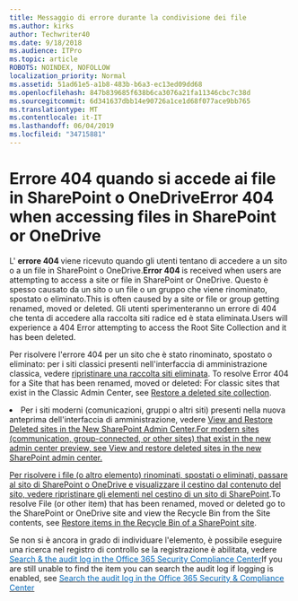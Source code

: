 ```yaml
---
title: Messaggio di errore durante la condivisione dei file
ms.author: kirks
author: Techwriter40
ms.date: 9/18/2018
ms.audience: ITPro
ms.topic: article
ROBOTS: NOINDEX, NOFOLLOW
localization_priority: Normal
ms.assetid: 51ad61e5-a1b8-483b-b6a3-ec13ed09dd68
ms.openlocfilehash: 847b839685f638b6ca3076a21fa11346cbc7c38d
ms.sourcegitcommit: 6d341637dbb14e90726a1ce1d68f077ace9bb765
ms.translationtype: MT
ms.contentlocale: it-IT
ms.lasthandoff: 06/04/2019
ms.locfileid: "34715881"
---
```

# <a name="error-404-when-accessing-files-in-sharepoint-or-onedrive"></a><span data-ttu-id="404d7-102">Errore 404 quando si accede ai file in SharePoint o OneDrive</span><span class="sxs-lookup"><span data-stu-id="404d7-102">Error 404 when accessing files in SharePoint or OneDrive</span></span>

<span data-ttu-id="404d7-103">L' <strong>errore 404 </strong>viene ricevuto quando gli utenti tentano di accedere a un sito o a un file in SharePoint o OneDrive.</span><span class="sxs-lookup"><span data-stu-id="404d7-103"><strong>Error 404 </strong>is received when users are attempting to access a site or file in SharePoint or OneDrive.</span></span> <span data-ttu-id="404d7-104">Questo è spesso causato da un sito o un file o un gruppo che viene rinominato, spostato o eliminato.</span><span class="sxs-lookup"><span data-stu-id="404d7-104">This is often caused by a site or file or group getting renamed, moved or deleted.</span></span>
<span data-ttu-id="404d7-105">Gli utenti sperimenteranno un errore di 404 che tenta di accedere alla raccolta siti radice ed è stata eliminata.</span><span class="sxs-lookup"><span data-stu-id="404d7-105">Users will experience a 404 Error attempting to access the Root Site Collection and it has been deleted.</span></span>

<span data-ttu-id="404d7-106">Per risolvere l'errore 404 per un sito che è stato rinominato, spostato o eliminato: per i siti classici presenti nell'interfaccia di amministrazione classica, vedere <a href="https://docs.microsoft.com/en-us/sharepoint/restore-deleted-site-collection">ripristinare una raccolta siti eliminata</a>.&nbsp;</span><span class="sxs-lookup"><span data-stu-id="404d7-106">To resolve Error 404 for a Site that has been renamed, moved or deleted: For classic sites that exist in the Classic Admin Center, see <a href="https://docs.microsoft.com/en-us/sharepoint/restore-deleted-site-collection">Restore a deleted site collection</a>.&nbsp;</span></span></li> <li><span data-ttu-id="404d7-107">Per i siti moderni (comunicazioni, gruppi o altri siti) presenti nella nuova anteprima dell'interfaccia di amministrazione, vedere <a href="https://docs.microsoft.com/en-us/sharepoint/view-and-restore-deleted-sites-in-new-admin-center">View and Restore Deleted sites in the New SharePoint Admin Center.</span><span class="sxs-lookup"><span data-stu-id="404d7-107">For modern sites (communication, group-connected, or other sites) that exist in the new admin center preview, see <a href="https://docs.microsoft.com/en-us/sharepoint/view-and-restore-deleted-sites-in-new-admin-center">View and restore deleted sites in the new SharePoint admin center.</span></span> 

<span data-ttu-id="404d7-108">Per risolvere i file (o altro elemento) rinominati, spostati o eliminati, passare al sito di SharePoint o OneDrive e visualizzare il cestino dal contenuto del sito, vedere [ripristinare gli elementi nel cestino di un sito di SharePoint](https://support.office.com/en-us/article/Restore-items-in-the-Recycle-Bin-of-a-SharePoint-site-6df466b6-55f2-4898-8d6e-c0dff851a0be).</span><span class="sxs-lookup"><span data-stu-id="404d7-108">To resolve File (or other item) that has been renamed, moved or deleted go to the SharePoint or OneDrive site and view the Recycle Bin from the Site contents, see [Restore items in the Recycle Bin of a SharePoint site](https://support.office.com/en-us/article/Restore-items-in-the-Recycle-Bin-of-a-SharePoint-site-6df466b6-55f2-4898-8d6e-c0dff851a0be).</span></span>

 <span data-ttu-id="404d7-109">Se non si è ancora in grado di individuare l'elemento, è possibile eseguire una ricerca nel registro di controllo </span>se la registrazione è abilitata, vedere <span style="mso-bidi-font-family: Calibri; mso-bidi-theme-font: minor-latin;"> <a style="box-sizing: border-box; orphans: 2; -webkit-text-stroke-width: 0px; word-spacing: 0px;" href="https://support.office.com/client/search-the-audit-log-in-the-office-365-security-compliance-center-0d4d0f35-390b-4518-800e-0c7ec95e946c"> <span style="color: #0067b8;">Search &amp; the audit log in the Office 365 Security Compliance Center</span></a></span></span><span class="sxs-lookup"><span data-stu-id="404d7-109">If you are still unable to find the item you can search the audit log if logging is enabled, see </span><span style="mso-bidi-font-family: Calibri; mso-bidi-theme-font: minor-latin;"><a style="box-sizing: border-box; orphans: 2; -webkit-text-stroke-width: 0px; word-spacing: 0px;" href="https://support.office.com/client/search-the-audit-log-in-the-office-365-security-compliance-center-0d4d0f35-390b-4518-800e-0c7ec95e946c"><span style="color: #0067b8;">Search the audit log in the Office 365 Security &amp; Compliance Center</span></a></span></span></span></p>


    

